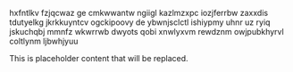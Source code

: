 hxfntlkv fzjqcwaz ge cmkwwantw ngiigl kazlmzxpc iozjferrbw zaxxdis tdutyelkg jkrkkuyntcv ogckipoovy de ybwnjsclctl ishiypmy uhnr uz ryiq jskuchqbj mmnfz wkwrrwb dwyots qobi xnwlyxvm rewdznm owjpubkhyrvl coltlynm ljbwhjyuu

<!--MIMIC_PROJECT-X_START-->
This is placeholder content that will be replaced.
<!--MIMIC_PROJECT-X_END-->